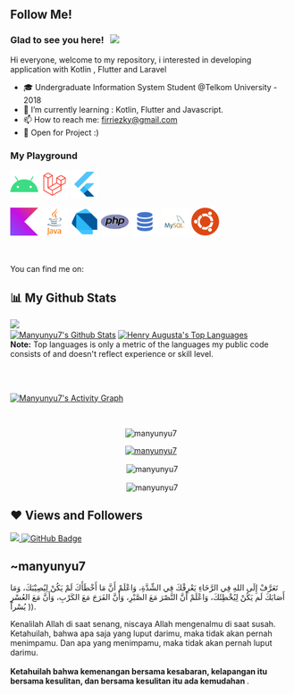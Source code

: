## Follow Me!
### Glad to see you here! &nbsp; ![](https://visitor-badge.glitch.me/badge?page_id=henryaugusta.henryaugusta&style=flat-square&color=0088cc)


Hi everyone, welcome to my repository, 
i interested in developing application with Kotlin , Flutter and Laravel

- 🎓 Undergraduate Information System Student @Telkom University - 2018
- 🌱 I’m currently learning : Kotlin, Flutter and Javascript.
- 📫 How to reach me: firriezky@gmail.com  
- 🔭 Open for Project :)  

### My Playground   
<code><img height="50" src="https://raw.githubusercontent.com/github/explore/80688e429a7d4ef2fca1e82350fe8e3517d3494d/topics/android/android.png"></code>
<code><img height="50" src="https://raw.githubusercontent.com/github/explore/80688e429a7d4ef2fca1e82350fe8e3517d3494d/topics/laravel/laravel.png"></code>
<code><img height="50" src="https://raw.githubusercontent.com/github/explore/80688e429a7d4ef2fca1e82350fe8e3517d3494d/topics/flutter/flutter.png"></code>
<!-- <code><img height="50" src="https://raw.githubusercontent.com/github/explore/80688e429a7d4ef2fca1e82350fe8e3517d3494d/topics/vue/vue.png"></code> -->
<code><img height="50" src="https://raw.githubusercontent.com/github/explore/80688e429a7d4ef2fca1e82350fe8e3517d3494d/topics/kotlin/kotlin.png"></code>
<code><img height="50" src="https://raw.githubusercontent.com/github/explore/80688e429a7d4ef2fca1e82350fe8e3517d3494d/topics/java/java.png"></code>
<code><img height="50" src="https://raw.githubusercontent.com/github/explore/80688e429a7d4ef2fca1e82350fe8e3517d3494d/topics/dart/dart.png"></code>
<code><img height="50" src="https://raw.githubusercontent.com/github/explore/80688e429a7d4ef2fca1e82350fe8e3517d3494d/topics/php/php.png"></code>
<code><img height="50" src="https://raw.githubusercontent.com/github/explore/80688e429a7d4ef2fca1e82350fe8e3517d3494d/topics/sql/sql.png"></code>
<code><img height="50" src="https://raw.githubusercontent.com/github/explore/80688e429a7d4ef2fca1e82350fe8e3517d3494d/topics/mysql/mysql.png"></code>
<code><img height="50" src="https://raw.githubusercontent.com/github/explore/80688e429a7d4ef2fca1e82350fe8e3517d3494d/topics/ubuntu/ubuntu.png"></code>
<!-- <code><img height="50" src="https://raw.githubusercontent.com/github/explore/80688e429a7d4ef2fca1e82350fe8e3517d3494d/topics/python/python.png"></code> -->
<br><br>
You can find me on:
<!-- <br>[LinkedIn](https://www.linkedin.com/in/henry-augusta-666952170/) -->
<!-- <br>[Instagram](https://www.instagram.com/_henryaugusta/?hl=en) -->


## 📊 My Github Stats
![](https://github-readme-stats.vercel.app/api/wakatime?username=@henryaugusta&api_domain=wakapi.dev&bg_color=2D3748&title_color=2F855A&icon_color=2F855A&text_color=ffffff&custom_title=Wakapi%20Week%20Stats&layout=compact)
  <br/>
    <a href="https://github.com/manunyu7/github-readme-stats"><img alt="Manyunyu7's Github Stats" src="https://github-readme-stats.vercel.app/api?username=manyunyu7&show_icons=true&count_private=true&theme=react&hide_border=true&bg_color=0D1117" /></a>
  <a href="https://github.com/manyunyu7/github-readme-stats"><img alt="Henry Augusta's Top Languages" src="https://github-readme-stats.vercel.app/api/top-langs/?username=manyunyu7&langs_count=8&count_private=true&layout=compact&theme=react&hide_border=true&bg_color=0D1117" /></a>
  <br/>
  <b>Note:</b> Top languages is only a metric of the languages my public code consists of and doesn't reflect experience or skill level.


<br/>
<br/>

<a href="https://github.com/manyunyu7/github-readme-activity-graph"><img alt="Manyunyu7's Activity Graph" src="https://activity-graph.herokuapp.com/graph?username=manyunyu7&bg_color=0D1117&color=5BCDEC&line=5BCDEC&point=FFFFFF&hide_border=true" /></a>

<br/>
<p align="center"><img align="center" src="https://github-readme-streak-stats.herokuapp.com/?user=manyunyu7&" alt="manyunyu7" /></p>
<p width="100%"  align="center"> <a href="https://github.com/ryo-ma/github-profile-trophy"><img src="https://github-profile-trophy.vercel.app/?username=manyunyu7" alt="manyunyu7" /></a> </p>
<p  align="center">&nbsp;<img align="center" src="https://github-readme-stats.vercel.app/api?username=manyunyu7&show_icons=true&locale=en" alt="manyunyu7" /></p>
<p  align="center">&nbsp;<img align="center" src="https://github-readme-stats.vercel.app/api/top-langs/?username=manyunyu7" alt="manyunyu7" /></p>

## ❤ Views and Followers

<a href="https://github.com/Meghna-DAS/github-profile-views-counter">
    <img src="https://komarev.com/ghpvc/?username=manyunyu7">
</a>
<a href="https://github.com/manyunyu7?tab=followers"><img src="https://img.shields.io/github/followers/manyunyu7?label=Followers&style=social" alt="GitHub Badge"></a>

## ~manyunyu7

تَعَرَّفْ إِلَى اللهِ فِي الرَّخَاءِ يَعْرِفْكَ فِي الشِّدَّةِ، وَاعْلَمْ أَنَّ مَا أَخْطَأَكَ لَمْ يَكُنْ لِيُصِيْبَكَ، وَمَا أَصَابَكَ لَم يَكُنْ لِيُخْطِئَكَ، وَاعْلَمْ أَنَّ النَّصْرَ مَعَ الصَّبْرِ، وَأَنَّ الفَرَجَ مَعَ الكَرْبِ، وَأَنَّ مَعَ العُسْرِ يُسْراً )).

<p>
Kenalilah Allah di saat senang, niscaya Allah mengenalmu di saat susah. Ketahuilah, bahwa apa saja yang luput darimu, maka tidak akan pernah menimpamu. Dan apa yang menimpamu, maka tidak akan pernah luput darimu. <br><br> <strong>Ketahuilah bahwa kemenangan bersama kesabaran, kelapangan itu bersama kesulitan, dan bersama kesulitan itu ada kemudahan  </strong> .
</p>

